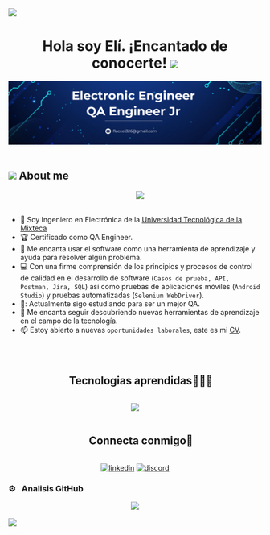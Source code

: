 <!--horizontal divider(gradiant)-->
<img src="https://user-images.githubusercontent.com/73097560/115834477-dbab4500-a447-11eb-908a-139a6edaec5c.gif">

<h1 h1 align="center">
  Hola soy Elí. ¡Encantado de conocerte!
  <img decoding="async" src="https://media.giphy.com/media/hvRJCLFzcasrR4ia7z/giphy.gif" width="30px"/>
</h1>

<div id="header" align="center">
  <img decoding="async" src="Banner 6.png" width="800"/>
</div>

<div id="badges" align="center">
<img decoding="async" src="https://visitor-badge-reloaded.herokuapp.com/badge?page_id=noelianav91.noelianav91&color=00cf00" alt=""/>
 <div id="header" align="left">

	
## <picture><img src = "https://github.com/7oSkaaa/7oSkaaa/blob/main/Images/about_me.gif?raw=true" width = 50px></picture> About me

<picture> <img align="right" src="https://github.com/7oSkaaa/7oSkaaa/blob/main/Images/Right_Side.gif?raw=true" width = 250px></picture>

<br><br>

- :school: Soy Ingeniero en Electrónica de la [Universidad Tecnológica de la Mixteca](https://www.utm.mx/web/)
- :trophy: Certificado como QA Engineer.
- 🔭 Me encanta usar el software como una herramienta de aprendizaje y ayuda para resolver algún problema.
- :computer: Con una firme comprensión de los principios y procesos de control de calidad en el desarrollo de software (`Casos de prueba, API, Postman, Jira, SQL`) así como pruebas de aplicaciones móviles (`Android Studio`) y pruebas automatizadas (`Selenium WebDriver`).
- 📝: Actualmente sigo estudiando para ser un mejor QA.
- :heartbeat: Me encanta seguir descubriendo nuevas herramientas de aprendizaje en el campo de la tecnología. 
- 📫 Estoy abierto a nuevas  `oportunidades laborales`, este es mi [CV](https://drive.google.com/file/d/1NEbtO5uRoeVb9SwB0unDUTJC-H7K_MFF/view?usp=sharing).
<br>


<div id="user-content-toc">
  <ul align="center">
    <summary><h2 style="display: inline-block">Tecnologias aprendidas👨🏻‍💻</h2></summary>
  </ul>
</div>
<!--tech stack icons-->
<p align="center">
  <a href="https://skillicons.dev">
    <img src="https://skillicons.dev/icons?i=git,c,cpp,bash,anaconda,discord,py,selenium,linkedin,figma,gmail,latex,matlab,androidstudio,github,ubuntu,html,java,notion,powershell,windows,linux,mysql,postman,arduino,vscode&perline=14" />
  </a>
</p>

<!-- Connect with me -->
<!--h2 without bottom border-->
<div id="user-content-toc">
  <ul align="center">
    <summary><h2 style="display: inline-block">Connecta conmigo🤝</h2></summary>
  </ul>
</div>


<!--icons and links-->
<p align="center">
<a href="https://www.linkedin.com/in/elípm/" target="blank"><img align="center" src="https://user-images.githubusercontent.com/88904952/234979284-68c11d7f-1acc-4f0c-ac78-044e1037d7b0.png" alt="linkedin" height="50" width="50" /></a>
<a href="https://discordapp.com/users/elipm_" target="blank"><img align="center" src="https://user-images.githubusercontent.com/88904952/234982627-019fd336-6248-453c-9b05-97c13fd1d207.png" alt="discord" height="50" width="50" /></a>
  
</p>

### ⚙️ &nbsp; Analisis GitHub


 <div align=center>
  
![](https://github-profile-summary-cards.vercel.app/api/cards/profile-details?username=elipm2613&theme=github_dark)
  
 </div>

<!--horizontal divider(gradiant)-->
<img src="https://user-images.githubusercontent.com/73097560/115834477-dbab4500-a447-11eb-908a-139a6edaec5c.gif">
